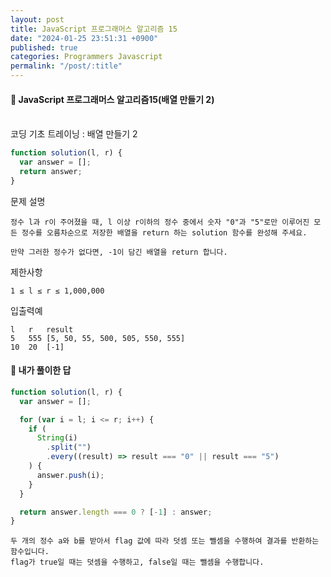 ```yaml
---
layout: post
title: JavaScript 프로그래머스 알고리즘 15
date: "2024-01-25 23:51:31 +0900"
published: true
categories: Programmers Javascript
permalink: "/post/:title"
---
```


<h4>🤭 JavaScript 프로그래머스 알고리즘15(배열 만들기 2)</h4>

<br>
코딩 기초 트레이닝 : 배열 만들기 2

```javascript
function solution(l, r) {
  var answer = [];
  return answer;
}
```

문제 설명

    정수 l과 r이 주어졌을 때, l 이상 r이하의 정수 중에서 숫자 "0"과 "5"로만 이루어진 모든 정수를 오름차순으로 저장한 배열을 return 하는 solution 함수를 완성해 주세요.

    만약 그러한 정수가 없다면, -1이 담긴 배열을 return 합니다.

제한사항

    1 ≤ l ≤ r ≤ 1,000,000

입출력예

    l	r	result
    5	555	[5, 50, 55, 500, 505, 550, 555]
    10	20	[-1]

<h4>🤭 내가 풀이한 답</h4>

```javascript
function solution(l, r) {
  var answer = [];

  for (var i = l; i <= r; i++) {
    if (
      String(i)
        .split("")
        .every((result) => result === "0" || result === "5")
    ) {
      answer.push(i);
    }
  }

  return answer.length === 0 ? [-1] : answer;
}
```

    두 개의 정수 a와 b를 받아서 flag 값에 따라 덧셈 또는 뺄셈을 수행하여 결과를 반환하는 함수입니다.
    flag가 true일 때는 덧셈을 수행하고, false일 때는 뺄셈을 수행합니다.
